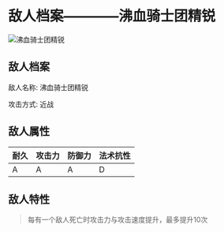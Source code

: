 # 敌人档案————沸血骑士团精锐

![沸血骑士团精锐](./eneIcons/沸血骑士团精锐.png)

## 敌人档案

敌人名称: 沸血骑士团精锐

攻击方式: 近战

## 敌人属性

| 耐久      | 攻击力  | 防御力 | 法术抗性 |
|---------|------|-----|------|
| A | A | A | D |

## 敌人特性
> 每有一个敌人死亡时攻击力与攻击速度提升，最多提升10次
